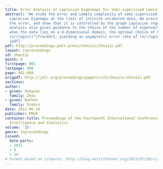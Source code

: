 ```yaml
---
title: Error Analysis of Laplacian Eigenmaps for Semi-supervised Learning
abstract: 'We study the error and sample complexity of semi-supervised learning by
  Laplacian Eignmaps at the limit of infinite unlabeled data. We provide a bound on
  the error, and show that it is controlled by the graph Laplacian regularizer. Our
  analysis also gives guidance to the choice of the number of eigenvectors k to use:
  when the data lies on a d-dimensional domain, the optimal choice of k is of order
  (n/\log(n))^\fracdd+2, yielding an asymptotic error rate of (n/\log(n))^-\frac22+d.
  [pdf]'
pdf: http://proceedings.pmlr.press/zhou11c/zhou11c.pdf
layout: inproceedings
id: zhou11c
month: 0
firstpage: 901
lastpage: 908
page: 901-908
origpdf: http://jmlr.org/proceedings/papers/v15/zhou11c/zhou11c.pdf
sections: 
author:
- given: Xueyuan
  family: Zhou
- given: Nathan
  family: Srebro
date: 2011-06-14
publisher: PMLR
container-title: Proceedings of the Fourteenth International Conference on Artificial
  Intelligence and Statistics
volume: '15'
genre: inproceedings
issued:
  date-parts:
  - 2011
  - 6
  - 14
# Format based on citeproc: http://blog.martinfenner.org/2013/07/30/citeproc-yaml-for-bibliographies/
---
```

